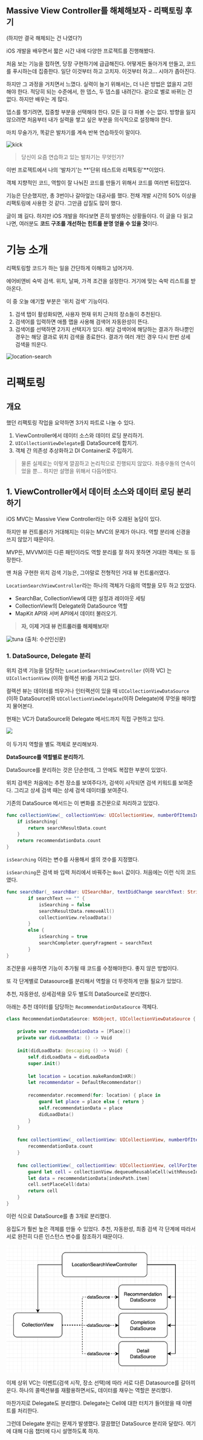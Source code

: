 ## Massive View Controller를 해체해보자 - 리팩토링 후기
(하지만 결국 해체되는 건 나였다?)

iOS 개발을 배우면서 짧은 시간 내에 다양한 프로젝트를 진행해봤다. 

처음 보는 기능을 접하면, 당장 구현하기에 급급해진다. 어떻게든 돌아가게 만들고, 코드를 푸시하는데 집중한다. 일단 이것부터 하고 고치자. 이것부터 하고... 시야가 좁아진다.

하지만 그 과정을 거치면서 느꼈다. 실력이 늘기 위해서는, 더 나은 방법은 없을지 고민해야 한다. 적당히 되는 수준에서, 한 뎁스, 두 뎁스를 내려간다. 겉으로 별로 바뀌는 건 없다. 하지만 배우는 게 많다. 

뎁스를 챙기려면, 집중할 부분을 선택해야 한다. 모든 걸 다 파볼 수는 없다. 방향을 잃지 않으려면 처음부터 내가 실력을 쌓고 싶은 부분을 의식적으로 설정해야 한다. 

마치 무술가가, 똑같은 발차기를 계속 반복 연습하듯이 말이다. 


![kick](https://i.pinimg.com/originals/d5/9d/08/d59d08aaef8301e34b0b32f122c21e94.jpg)


> 당신이 요즘 연습하고 있는 발차기는 무엇인가?

이번 프로젝트에서 나의 '발차기'는 **'단위 테스트와 리팩토링'**이었다. 

객체 지향적인 코드, 역할이 잘 나눠진 코드를 만들기 위해서 코드를 여러번 뒤집었다.

기능은 단순했지만, 총 3번이나 갈아엎는 대공사를 했다. 전채 개발 시간의 50% 이상을 리팩토링에 사용한 것 같다. 그만큼 삽질도 많이 했다. 

글이 꽤 길다. 하지만 iOS 개발을 하다보면 흔히 발생하는 상황들이다. 이 글을 다 읽고나면, 여러분도 **코드 구조를 개선하는 힌트를 분명 얻을 수 있을 것**이다. 

# 기능 소개

리팩토링할 코드가 하는 일을 간단하게 이해하고 넘어가자.

에어비앤비 숙박 검색. 위치, 날짜, 가격 조건을 설정한다. 거기에 맞는 숙박 리스트를 받아온다.

이 중 오늘 얘기할 부분은 '위치 검색' 기능이다.

1. 검색 탭이 활성화되면, 사용자 현재 위치 근처의 장소들이 추천된다.
2. 검색어를 입력하면 애플 맵을 사용해 검색어 자동완성이 뜬다.
3. 검색어를 선택하면 2가지 선택지가 있다. 해당 검색어에 해당하는 결과가 하나뿐인 경우는 해당 결과로 위치 검색을 종료한다. 결과가 여러 개인 경우 다시 한번 상세 검색을 띄운다.

![location-search](https://user-images.githubusercontent.com/17468015/173227973-4daf7840-bc63-47f8-abfd-f4dd029a82c8.gif)

# 리팩토링

## 개요

했던 리팩토링 작업을 요약하면 3가지 파트로 나눌 수 있다.

1. ViewController에서 데이터 소스와 데이터 로딩 분리하기.
2. `UICollectionViewDelegate`를 DataSource에 합치기.
3. 객체 간 의존성 추상화하고 DI Container로 주입하기.

> 물론 실제로는 이렇게 깔끔하고 논리적으로 진행되지 않았다. 좌충우돌의 연속이었을 뿐... 하지만 설명을 위해서 다듬어봤다.


## 1. ViewController에서 데이터 소스와 데이터 로딩 분리하기

iOS MVC는 Massive View Controller라는 아주 오래된 농담이 있다. 

하지만 뷰 컨트롤러가 거대해지는 이유는 MVC의 문제가 아니다. 역할 분리에 신경을 쓰지 않았기 때문이다. 

MVP든, MVVM이든 다른 패턴이라도 역할 분리를 잘 하지 못하면 거대한 객체는 또 등장한다. 

맨 처음 구현한 위치 검색 기능은, 그야말로 전형적인 거대 뷰 컨트롤러였다. 

`LocationSearchViewController`라는 하나의 객체가 다음의 역할을 모두 하고 있었다.

- SearchBar, CollectionView에 대한 설정과 레이아웃 세팅
- CollectionView의 Delegate와 DataSource 역할
- MapKit API와 서버 API에서 데이터 불러오기.

> **자, 이제 거대 뷰 컨트롤러를 해체해보자!**

![tuna](https://cdn.isusanin.com/news/photo/201701/28481_7258_2417.jpg)
(출처: 수산인신문)

### 1. DataSource, Delegate 분리

위치 검색 기능을 담당하는 `LocationSearchViewController` (이하 VC) 는 `UICollectionView` (이하 컬렉션 뷰)를 가지고 있다. 

컬렉션 뷰는 데이터를 띄우거나 인터랙션이 있을 때 `UICollectionViewDataSource` (이하 DataSource)와 `UICollectionViewDelegate`(이하 Delegate)에 무엇을 해야할지 물어본다. 

현재는 VC가 DataSource와 Delegate 메서드까지 직접 구현하고 있다.

![](https://velog.velcdn.com/images/eddy_song/post/e54d20a7-36a7-4841-8d02-4a8bbab16a7b/image.png)

이 두가지 역할을 별도 객체로 분리해보자. 

**DataSource를 역할별로 분리하기.**

DataSource를 분리하는 것은 단순한데, 그 안에도 복잡한 부분이 있었다.

위치 검색은 처음에는 추천 장소를 보여주다가, 검색이 시작되면 검색 키워드를 보여준다. 그리고 상세 검색 때는 상세 검색 데이터를 보여준다.

기존의 DataSource 메서드는 이 변화를 조건문으로 처리하고 있었다.

```swift
func collectionView(_ collectionView: UICollectionView, numberOfItemsInSection section: Int) -> Int {
    if isSearching{
        return searchResultData.count
    }
    return recommendationData.count
}
```

`isSearching` 이라는 변수를 사용해서 셀의 갯수를 지정했다.

`isSearching`은 검색 바 입력 처리에서 바꿔주는 `Bool` 값이다. 처음에는 이런 식의 코드였다. 

```swift
func searchBar(_ searchBar: UISearchBar, textDidChange searchText: String) {
		if searchText == "" {
		    isSearching = false
		    searchResultData.removeAll()
		    collectionView.reloadData()
		}
		else {
		    isSearching = true
		    searchCompleter.queryFragment = searchText
		}
}
```

조건문을 사용하면 기능이 추가될 때 코드를 수정해야한다. 좋지 않은 방법이다. 

또 각 단계별로 Datasource를 분리해서 역할을 더 뚜렷하게 만들 필요가 있었다.

추천, 자동완성, 상세검색을 모두 별도의 DataSource로 분리했다. 

아래는 추천 데이터를 담당하는 `RecommendationDataSource` 객체다.


```swift
class RecommendationDataSource: NSObject, UICollectionViewDataSource {

    private var recommendationData = [Place]()
    private var didLoadData: () -> Void

    init(didLoadData: @escaping () -> Void) {
        self.didLoadData = didLoadData
        super.init()

        let location = Location.makeRandomInKR()
        let recommendator = DefaultRecommendator()

        recommendator.recommend(for: location) { place in
            guard let place = place else { return }
            self.recommendationData = place
            didLoadData()
        }
    }

    func collectionView(_ collectionView: UICollectionView, numberOfItemsInSection section: Int) -> Int {
        recommendationData.count
    }

    func collectionView(_ collectionView: UICollectionView, cellForItemAt indexPath: IndexPath) -> UICollectionViewCell {
        guard let cell = collectionView.dequeueReusableCell(withReuseIdentifier: PlaceCell.reuseIdentifier, for: indexPath) as? PlaceCell else { return UICollectionViewCell() }
        let data = recommendationData[indexPath.item]
        cell.setPlaceCell(data)
        return cell
    }
}
```

이런 식으로 DataSource를 총 3개로 분리했다. 

응집도가 훨씬 높은 객체를 만들 수 있었다. 추천, 자동완성, 최종 검색 각 단계에 따라서 서로 완전히 다른 인스턴스 변수를 참조하기 때문이다.

![diagram_1](https://raw.githubusercontent.com/adnpark/daily-devlog/f0abac63dec4c01144b872613ab174ca84e64a2b/eddy/separate_datasource.png)

이제 상위 VC는 이벤트(검색 시작, 장소 선택)에 따라 서로 다른 Datasource를 갈아끼운다. 하나의 콜렉션뷰를 재활용하면서도, 데이터를 채우는 역할은 분리했다.

마찬가지로 Delegate도 분리했다. Delegate는 Cell에 대한 터치가 들어왔을 때 이벤트를 처리한다.  

그런데 Delegate 분리는 문제가 발생했다. 깔끔했던 DataSource 분리와 달랐다. 여기에 대해 다음 챕터에 다시 설명하도록 하자.
